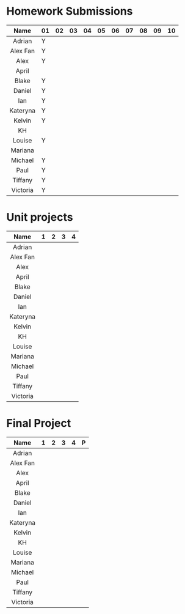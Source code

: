 # Homework Submissions

| Name     | 01 | 02 | 03 | 04 | 05 | 06 | 07 | 08 | 09 | 10 |
|:-:       |---|---|---|---|---|---|---|---|---|---|
| Adrian   | Y |   |   |   |   |   |   |   |   |   |
| Alex Fan | Y |   |   |   |   |   |   |   |   |   |
| Alex     | Y |   |   |   |   |   |   |   |   |   |
| April    |   |   |   |   |   |   |   |   |   |   |
| Blake    | Y |   |   |   |   |   |   |   |   |   |
| Daniel   | Y |   |   |   |   |   |   |   |   |   |
| Ian      | Y |   |   |   |   |   |   |   |   |   |
| Kateryna | Y |   |   |   |   |   |   |   |   |   |
| Kelvin   | Y |   |   |   |   |   |   |   |   |   |
| KH       |   |   |   |   |   |   |   |   |   |   |
| Louise   | Y |   |   |   |   |   |   |   |   |   |
| Mariana  |   |   |   |   |   |   |   |   |   |   |
| Michael  | Y |   |   |   |   |   |   |   |   |   |
| Paul     | Y |   |   |   |   |   |   |   |   |   |
| Tiffany  | Y |   |   |   |   |   |   |   |   |   |
| Victoria | Y |   |   |   |   |   |   |   |   |   |

# Unit projects

| Name     | 1 | 2 | 3 | 4 |
|:-:       |---|---|---|---|
| Adrian   |   |   |   |   |
| Alex Fan |   |   |   |   |
| Alex     |   |   |   |   |
| April    |   |   |   |   |
| Blake    |   |   |   |   |
| Daniel   |   |   |   |   |
| Ian      |   |   |   |   |
| Kateryna |   |   |   |   |
| Kelvin   |   |   |   |   |
| KH       |   |   |   |   |
| Louise   |   |   |   |   |
| Mariana  |   |   |   |   |
| Michael  |   |   |   |   |
| Paul     |   |   |   |   |
| Tiffany  |   |   |   |   |
| Victoria |   |   |   |   |

# Final Project

| Name     | 1 | 2 | 3 | 4 | P |
|:-:       |---|---|---|---|---|
| Adrian   |   |   |   |   |   |
| Alex Fan |   |   |   |   |   |
| Alex     |   |   |   |   |   |
| April    |   |   |   |   |   |
| Blake    |   |   |   |   |   |
| Daniel   |   |   |   |   |   |
| Ian      |   |   |   |   |   |
| Kateryna |   |   |   |   |   |
| Kelvin   |   |   |   |   |   |
| KH       |   |   |   |   |   |
| Louise   |   |   |   |   |   |
| Mariana  |   |   |   |   |   |
| Michael  |   |   |   |   |   |
| Paul     |   |   |   |   |   |
| Tiffany  |   |   |   |   |   |
| Victoria |   |   |   |   |   |

